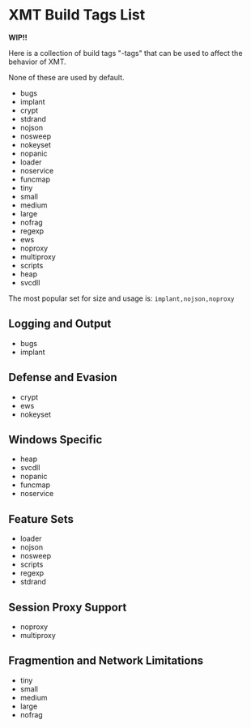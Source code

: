 # XMT Build Tags List

**WIP!!**

Here is a collection of build tags "-tags" that can be used to affect the behavior
of XMT.

None of these are used by default.

- bugs
- implant
- crypt
- stdrand
- nojson
- nosweep
- nokeyset
- nopanic
- loader
- noservice
- funcmap
- tiny
- small
- medium
- large
- nofrag
- regexp
- ews
- noproxy
- multiproxy
- scripts
- heap
- svcdll

The most popular set for size and usage is: `implant,nojson,noproxy`

## Logging and Output

- bugs
- implant

## Defense and Evasion

- crypt
- ews
- nokeyset

## Windows Specific

- heap
- svcdll
- nopanic
- funcmap
- noservice

## Feature Sets

- loader
- nojson
- nosweep
- scripts
- regexp
- stdrand

## Session Proxy Support

- noproxy
- multiproxy

## Fragmention and Network Limitations

- tiny
- small
- medium
- large
- nofrag

